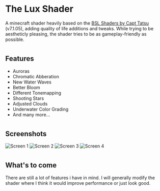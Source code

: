 # The Lux Shader

A minecraft shader heavily based on the [BSL Shaders by Capt Tatsu](https://bitslablab.com "Takes you to the BSL Website") (v7.1.05), adding quality of life additions and tweaks. While trying to be aestheticly pleasing, the shader tries to be as gameplay-friendly as possible.

#

## Features
* Auroras
* Chromatic Abberation
* New Water Waves
* Better Bloom
* Different Tonemapping
* Shooting Stars
* Adjusted Clouds
* Underwater Color Grading
* And many more...

#

## Screenshots
![Screen 1](screenshots/1.png)
![Screen 2](screenshots/2.png)
![Screen 3](screenshots/3.png)
![Screen 4](screenshots/4.png)

#

## What's to come
There are still a lot of features i have in mind. I will generally modify the shader where I think it would improve performance or just look good.

#